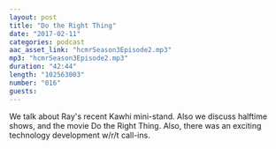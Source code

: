 ```yaml
---
layout: post
title: "Do the Right Thing"
date: "2017-02-11"
categories: podcast
aac_asset_link: "hcmrSeason3Episode2.mp3"
mp3: "hcmrSeason3Episode2.mp3"
duration: "42:44"
length: "102563003"
number: "016"
guests: 
---
```


We talk about Ray's recent Kawhi mini-stand. Also we discuss halftime shows, and the movie Do the Right Thing. Also, there was an exciting technology development w/r/t call-ins.
